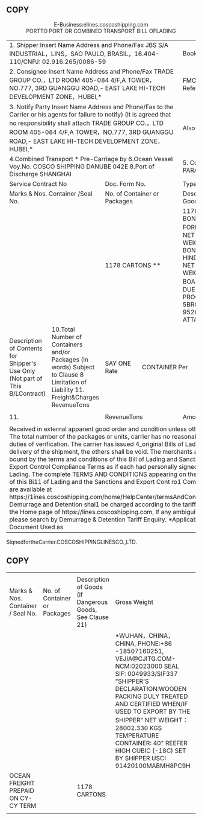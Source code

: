 

## COPY

<div style="text-align: center;">E-Business:elines.coscoshipping.com</div>


<div style="text-align: center;">PORTTO PORT OR COMBINED TRANSPORT BILL OFLADING</div>



<html><body><table><tbody><tr><td colspan="4">1. Shipper Insert Name Address and Phone/Fax JBS S/A INDUSTRIAL，LINS，SAO PAULO, BRASIL，16.404-110/CNPJ: 02.916.265/0086-59</td><td colspan="2">Booking No. 6409101430</td><td>Bill of Lading No. COSU6409101430</td><td colspan="2">Export References</td></tr><tr><td colspan="4">2. Consignee Insert Name Address and Phone/Fax TRADE GROUP CO.，LTD ROOM 405-084 4/F,A TOWER，NO.777, 3RD GUANGGU ROAD,- EAST LAKE HI-TECH DEVELOPMENT ZONE，HUBEI,*</td><td colspan="2">FMC/CHB No. Forwarding Agent and References Point and Country of Origin</td><td colspan="3"></td></tr><tr><td colspan="4">3. Notify Party Insert Name Address and Phone/Fax to the Carrier or his agents for failure to notify) (lt is agreed that no responsibility shall attach TRADE GROUP CO.，LTD ROOM 405-084 4/F,A TOWER，NO.777, 3RD GUANGGU ROAD,- EAST LAKE HI-TECH DEVELOPMENT ZONE，HUBEI,*</td><td colspan="4">Also Notify Party-routing & Instructions</td></tr><tr><td colspan="4">4.Combined Transport * Pre-Carriage by 6.Ocean Vessel Voy.No. COSCO SHIPPING DANUBE 042E 8.Port of Discharge SHANGHAI</td><td colspan="4">5. Combined Transport* Place of Receipt PARANAGUA 7. Port of Loading PARANAGUA PORT 9.Combined Transport * Placeof Delivery SHANGHAI</td></tr><tr><td colspan="2">Service Contract No</td><td colspan="2">Doc. Form No.</td><td colspan="4">Type of Movement FCL/FCL CY-CY Gross Weight Measurement</td></tr><tr><td colspan="2">Marks & Nos. Container /Seal No.</td><td colspan="2">No. of Container or Packages</td><td colspan="2">Description of Goods (if Dangerous Goods, See Clause 21)</td><td colspan="2">Measurement</td></tr><tr><td colspan="2"></td><td colspan="2">1178 CARTONS **</td><td colspan="2">1178 CARTONS CONTAINING: FROZEN BONELESS BEEF - ROBBED FOREQUARTER （90VL） 527 CARTONS NET WEIGHT:12518.880 KGS GROSS WEIGHT:12939.025 KGS FROZEN BONELESS BEEF - ROBBED HINDQUARTER 90VL 651 CARTONS NET WEIGHT:15483.450 KGS GROSS WEIGHT:16038.380 KGS SHIPPED ON BOARD，DECLARED CLEAN BY SHIPPER DUE.:25BR0001525377 NF.:22732 PROC.:551598 RUC.: 5BR029162652000000000000000000 95262 TO BE CONTINUED ON ATTACHED LIST *</td><td colspan="2">28977.405KGS</td></tr><tr><td>Description of Contents for Shipper's Use Only (Not part of This B/LContract)</td><td>10.Total Number of Containers and/or Packages (in words) Subject to Clause 8 Limitation of Liability 11. Freight&Charges RevenueTons</td><td>SAY ONE Rate</td><td colspan="2">CONTAINER Per</td><td colspan="2">TOTAL</td><td></td></tr><tr><td colspan="9"></td></tr><tr><td colspan="2">11.</td><td colspan="2">RevenueTons</td><td colspan="2">Amount</td><td colspan="2">Prepaid Collect</td></tr><tr><td></td><td></td><td></td><td></td><td colspan="2"></td><td></td><td></td></tr><tr><td colspan="5">Received in external apparent good order and condition unless otherwise stated. The total number of the packages or units, carrier has no reasonable means and duties of verification. The carrier has issued 4_original Bills of Lading, all of delivery of the shipment, the others shall be void. The merchants agree to be bound by the terms and conditions of this Bill of Lading and Sanctions and the Export Control Compliance Terms as if each had personally signed this Bil1 of Lading. The complete TERMS AND CONDITIONS appearing on the reverse side of this Bi11 of Lading and the Sanctions and Export Cont ro1 Compliance Terms are available at https://1ines.coscoshipping.com/home/HelpCenter/termsAndConditions. Demurrage and Detention shal1 be charged according to the tariff published on the Home page of https://lines.coscoshipping.com, If any ambiguity or queryr please search by Demurrage & Detention Tariff Enquiry. *Applicable Only When Document Used as</td><td colspan="3">Date Laden on Board 11 FEB 2025</td></tr></tbody></table></body></html>

SiqnedfortheCarrier.COSCOSHIPPINGLINESCO.,LTD.

## COPY


<html><body><table><tbody><tr><td colspan="2"></td><td></td><td></td><td></td></tr><tr><td>Marks & Nos. Container / Seal No.</td><td>No. of Container or Packages</td><td>Description of Goods (if Dangerous Goods, See Clause 21)</td><td>Gross Weight</td><td>Measurement</td></tr><tr><td colspan="2"></td><td></td><td>*WUHAN，CHINA，CHINA, PHONE:+86 -18507160251, VEJIA@CJITG.COM- NCM:02023000 SEAL SIF: 0049933/SIF337 "SHIPPER'S DECLARATION:WOODEN PACKING DULY TREATED AND CERTIFIED WHEN/IF USED TO EXPORT BY THE SHIPPER" NET WEIGHT：28002.330 KGS TEMPERATURE CONTAINER: 40" REEFER HIGH CUBIC (-18C) SET BY SHIPPER USCI 91420100MABMH8PC9H</td><td></td></tr><tr><td>OCEAN FREIGHT PREPAID ON CY-CY TERM</td><td></td><td>1178 CARTONS</td><td></td><td></td></tr><tr><td></td><td></td><td></td><td></td><td></td></tr></tbody></table></body></html>